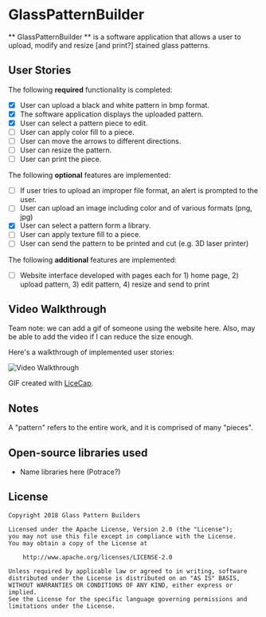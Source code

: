 # GlassPatternBuilder

** GlassPatternBuilder ** is a software application that allows a user to upload, modify and resize [and print?] stained glass patterns.   

## User Stories

The following **required** functionality is completed:

* [X] User can upload a black and white pattern in bmp format.
* [X] The software application displays the uploaded pattern. 
* [X] User can select a pattern piece to edit.
* [ ] User can apply color fill to a piece.
* [ ] User can move the arrows to different directions.
* [ ] User can resize the pattern. 
* [ ] User can print the piece.  

The following **optional** features are implemented:

* [ ] If user tries to upload an improper file format, an alert is prompted to the user. 
* [ ] User can upload an image including color and of various formats (png, jpg)
* [X] User can select a pattern form a library. 
* [ ] User can apply texture fill to a piece. 
* [ ] User can send the pattern to be printed and cut (e.g. 3D laser printer) 

The following **additional** features are implemented:

* [ ] Website interface developed with pages each for  1) home page, 2) upload pattern, 3) edit pattern, 4) resize and send to print 

## Video Walkthrough

Team note: we can add a gif of someone using the website here.  Also, may be able to add the video if I can reduce the size enough.

Here's a walkthrough of implemented user stories:

<img src='http://i.imgur.com/link/to/your/gif/file.gif' title='Video Walkthrough' width='' alt='Video Walkthrough' />

GIF created with [LiceCap](http://www.cockos.com/licecap/).

## Notes

A "pattern" refers to the entire work, and it is comprised of many "pieces".

## Open-source libraries used

- Name libraries here (Potrace?)

## License

    Copyright 2018 Glass Pattern Builders 

    Licensed under the Apache License, Version 2.0 (the "License");
    you may not use this file except in compliance with the License.
    You may obtain a copy of the License at

        http://www.apache.org/licenses/LICENSE-2.0

    Unless required by applicable law or agreed to in writing, software
    distributed under the License is distributed on an "AS IS" BASIS,
    WITHOUT WARRANTIES OR CONDITIONS OF ANY KIND, either express or implied.
    See the License for the specific language governing permissions and
    limitations under the License.

